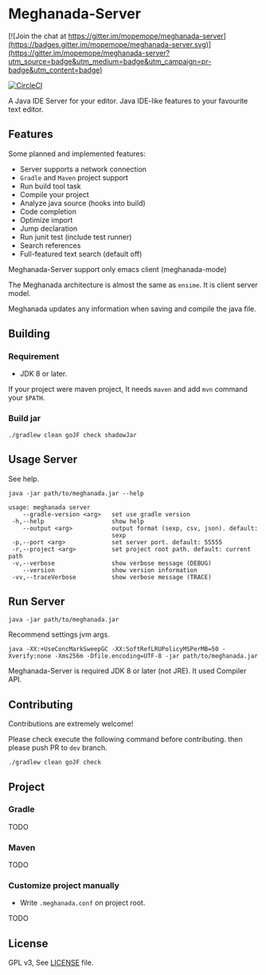 # Meghanada-Server

[![Join the chat at https://gitter.im/mopemope/meghanada-server](https://badges.gitter.im/mopemope/meghanada-server.svg)](https://gitter.im/mopemope/meghanada-server?utm_source=badge&utm_medium=badge&utm_campaign=pr-badge&utm_content=badge)

[![CircleCI](https://circleci.com/gh/mopemope/meghanada-server.svg?style=svg)](https://circleci.com/gh/mopemope/meghanada-server)

A Java IDE Server for your editor. Java IDE-like features to your favourite text editor.

## Features

Some planned and implemented features:

* Server supports a network connection
* `Gradle` and `Maven` project support
* Run build tool task
* Compile your project
* Analyze java source (hooks into build)
* Code completion
* Optimize import
* Jump declaration
* Run junit test (include test runner)
* Search references
* Full-featured text search (default off)

Meghanada-Server support only emacs client (meghanada-mode)

The Meghanada architecture is almost the same as `ensime`. It is client server model.

Meghanada updates any information when saving and compile the java file.

## Building

### Requirement

* JDK 8 or later.

If your project were maven project, It needs `maven` and add `mvn` command your `$PATH`.

### Build jar

```
./gradlew clean goJF check shadowJar
```

## Usage Server

See help.

```
java -jar path/to/meghanada.jar --help
```

```
usage: meghanada server
    --gradle-version <arg>   set use gradle version
 -h,--help                   show help
    --output <arg>           output format (sexp, csv, json). default:
                             sexp
 -p,--port <arg>             set server port. default: 55555
 -r,--project <arg>          set project root path. default: current path
 -v,--verbose                show verbose message (DEBUG)
    --version                show version information
 -vv,--traceVerbose          show verbose message (TRACE)
```


## Run Server

```
java -jar path/to/meghanada.jar
```

Recommend settings jvm args.

```
java -XX:+UseConcMarkSweepGC -XX:SoftRefLRUPolicyMSPerMB=50 -Xverify:none -Xms256m -Dfile.encoding=UTF-8 -jar path/to/meghanada.jar
```

Meghanada-Server is required JDK 8 or later (not JRE). It used Compiler API.

## Contributing

Contributions are extremely welcome!

Please check execute the following command before contributing. then please push PR to `dev` branch.

```
./gradlew clean goJF check
```

## Project

### Gradle

TODO

### Maven

TODO

### Customize project manually

* Write `.meghanada.conf` on project root.

TODO

## License

GPL v3, See [LICENSE](LICENSE) file.
